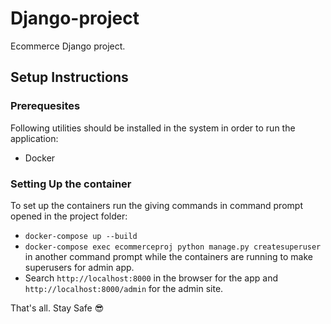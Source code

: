 # Django-project
Ecommerce Django project.
## Setup Instructions
### Prerequesites
Following utilities should be installed in the system in order to run the application:
- Docker

### Setting Up the container
To set up the containers run the giving commands in command prompt opened in the project folder:
- `docker-compose up --build`
- `docker-compose exec ecommerceproj python manage.py createsuperuser` in another command prompt while the containers are running to make superusers for admin app.
- Search `http://localhost:8000` in the browser for the app and `http://localhost:8000/admin` for the admin site.


That's all. Stay Safe :sunglasses:
